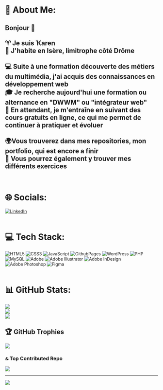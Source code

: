 # 💫 About Me:
## Bonjour 👋<br><br>♈ Je suis Ҡaren<br>🏡 J'habite en Isère, limitrophe côté Drôme<br><br>💻 Suite à une formation découverte des métiers du multimédia, j'ai acquis des connaissances en développement web<br>🎓 Je recherche aujourd'hui une formation ou alternance en "DWWM" ou "intégrateur web"<br>🌱 En attendant, je m'entraîne en suivant des cours gratuits en ligne, ce qui me permet de continuer à pratiquer et évoluer<br><br>🌍Vous trouverez dans mes repositories, mon portfolio, qui est encore a finir<br>🔭 Vous pourrez également y trouver mes différents exercices <br>
<br>

# 🌐 Socials:
[![LinkedIn](https://img.shields.io/badge/LinkedIn-%230077B5.svg?logo=linkedin&logoColor=white)](https://linkedin.com/in/karen-pinto-881b99158) <br>
<br>

# 💻 Tech Stack:
![HTML5](https://img.shields.io/badge/html5-%23E34F26.svg?style=for-the-badge&logo=html5&logoColor=white) ![CSS3](https://img.shields.io/badge/css3-%231572B6.svg?style=for-the-badge&logo=css3&logoColor=white) ![JavaScript](https://img.shields.io/badge/javascript-%23323330.svg?style=for-the-badge&logo=javascript&logoColor=%23F7DF1E) ![GithubPages](https://img.shields.io/badge/github%20pages-121013?style=for-the-badge&logo=github&logoColor=white) ![WordPress](https://img.shields.io/badge/WordPress-%23117AC9.svg?style=for-the-badge&logo=WordPress&logoColor=white) ![PHP](https://img.shields.io/badge/php-%23777BB4.svg?style=for-the-badge&logo=php&logoColor=white) ![MySQL](https://img.shields.io/badge/mysql-%2300000f.svg?style=for-the-badge&logo=mysql&logoColor=white) ![Adobe](https://img.shields.io/badge/adobe-%23FF0000.svg?style=for-the-badge&logo=adobe&logoColor=white) ![Adobe Illustrator](https://img.shields.io/badge/adobe%20illustrator-%23FF9A00.svg?style=for-the-badge&logo=adobe%20illustrator&logoColor=white) ![Adobe InDesign](https://img.shields.io/badge/Adobe%20InDesign-49021F?style=for-the-badge&logo=adobeindesign&logoColor=FF3366) ![Adobe Photoshop](https://img.shields.io/badge/adobe%20photoshop-%2331A8FF.svg?style=for-the-badge&logo=adobe%20photoshop&logoColor=white) ![Figma](https://img.shields.io/badge/figma-%23F24E1E.svg?style=for-the-badge&logo=figma&logoColor=white) <br>
<br>

# 📊 GitHub Stats:
![](https://github-readme-stats.vercel.app/api?username=PintoKaren&theme=radical&hide_border=false&include_all_commits=true&count_private=true)<br/>
![](https://github-readme-streak-stats.herokuapp.com/?user=PintoKaren&theme=radical&hide_border=false)<br/>
![](https://github-readme-stats.vercel.app/api/top-langs/?username=PintoKaren&theme=radical&hide_border=false&include_all_commits=true&count_private=true&layout=compact) <br>

## 🏆 GitHub Trophies
![](https://github-profile-trophy.vercel.app/?username=PintoKaren&theme=radical&no-frame=true&no-bg=false&margin-w=4) <br>

### 🔝 Top Contributed Repo
![](https://github-contributor-stats.vercel.app/api?username=PintoKaren&limit=5&theme=radical&combine_all_yearly_contributions=true) <br>

---
[![](https://visitcount.itsvg.in/api?id=PintoKaren&icon=9&color=6)](https://visitcount.itsvg.in)

<!-- Proudly created with GPRM ( https://gprm.itsvg.in ) -->
